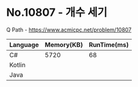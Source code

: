 # No.10807 - 개수 세기
Q Path - https://www.acmicpc.net/problem/10807

Language | Memory(KB) | RunTime(ms)
------------ | ------------- | ------
C# | 5720 | 68
Kotlin |  | 
Java |  | 